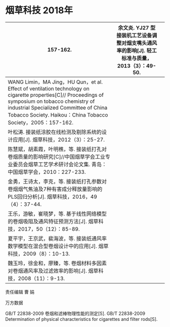 # 烟草科技 2018年

|157-162.|余文炎. YJ27 型接装机工艺设备调整对烟支嘴头通风率的影响[J]. 轻工标准与质量，2013（3）：49-50.| |
|---|---|---|
|WANG Limin，MA Jing，HU Qun，et al. Effect of ventilation technology on cigarette properties[C]// Proceedings of symposium on tobacco chemistry of industrial Specialized Committee of China Tobacco Society. Haikou：China Tobacco Society，2005：157-162.| | |
|叶松涛. 接装纸涂胶在线检测及剔除系统的设计应用[J]. 烟草科技，2012（3）：25-27.| | |
|陈慧斌，胡素霞，叶明樵，等. 接装纸打孔对卷烟质量的影响研究[C]//中国烟草学会工业专业委员会烟草工艺学术研讨会论文集. 青岛：中国烟草学会，2010：227-233.| | |
|金勇，王诗太，李克，等. 接装纸打孔参数对卷烟烟气焦油及7种有害成分释放量影响的PLS回归分析[J]. 烟草科技，2016，49（4）：37-44.| | |
|王乐，游敏，崔晓梦，等. 基于线性网络模型的卷烟吸阻及通风特征预测方法[J]. 烟草科技，2017，50（12）：85-89.| | |
|夏平宇，王京武，裴海波，等. 接装纸通风率数学模型在混合型卷烟设计中的应用[J]. 烟草科技，2009（8）：10-13.| | |
|魏玉玲，徐金和，廖臻，等. 卷烟材料多因素对卷烟通风率及过滤效率的影响[J]. 烟草科技，2008（11）：9-13.| | |

责任编辑 曹 娟

万方数据

GB/T 22838-2009 卷烟和滤棒物理性能的测定[S]. GB/T 22838-2009 Determination of physical characteristics for cigarettes and filter rods[S].
